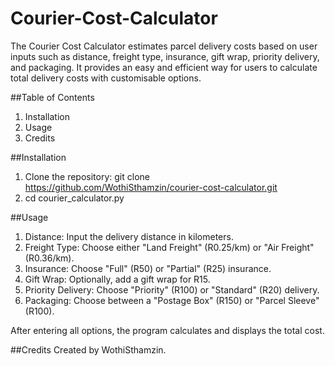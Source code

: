 # Courier-Cost-Calculator
The Courier Cost Calculator estimates parcel delivery costs based on user inputs such as distance, freight type, insurance, gift wrap, priority delivery, and packaging. It provides an easy and efficient way for users to calculate total delivery costs with customisable options.

##Table of Contents
1. Installation
2. Usage
3. Credits

##Installation
1. Clone the repository: git clone https://github.com/WothiSthamzin/courier-cost-calculator.git
2. cd courier_calculator.py

##Usage
1. Distance: Input the delivery distance in kilometers.
2. Freight Type: Choose either "Land Freight" (R0.25/km) or "Air Freight" (R0.36/km).
3. Insurance: Choose "Full" (R50) or "Partial" (R25) insurance.
4. Gift Wrap: Optionally, add a gift wrap for R15.
5. Priority Delivery: Choose "Priority" (R100) or "Standard" (R20) delivery.
6. Packaging: Choose between a "Postage Box" (R150) or "Parcel Sleeve" (R100).

After entering all options, the program calculates and displays the total cost.

##Credits
Created by WothiSthamzin.


   
